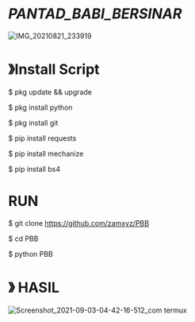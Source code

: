 # *PANTAD_BABI_BERSINAR*
![IMG_20210821_233919](https://user-images.githubusercontent.com/79139059/131088529-b40b520c-1bce-4f01-bd17-e957a1de9c57.jpg)



# 》Install Script

$ pkg update && upgrade

$ pkg install python

$ pkg install git

$ pip install requests

$ pip install mechanize

$ pip install bs4

# RUN

$ git clone https://github.com/zamxyz/PBB

$ cd PBB

$ python PBB

# 》 HASIL

![Screenshot_2021-09-03-04-42-16-512_com termux](https://user-images.githubusercontent.com/79139059/132048450-09ded60e-9239-4823-97f7-a91677203640.jpg)
